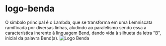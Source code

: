 # logo-benda
O símbolo principal é o Lambda, que se transforma em uma Lemniscata ramificada por diversas linhas, aludindo ao paralelismo sendo essa a característica inerente à linguagem Bend, dando vida à silhueta da letra "B", inicial da palavra Bend(a).
![Logo Benda](file:///G:/Meu%20Drive/Commune%20Nicolly/Bend/Logo/_LogoBenda.svg)
